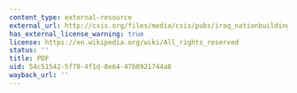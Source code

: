 ```yaml
---
content_type: external-resource
external_url: http://csis.org/files/media/csis/pubs/iraq_nationbuildingnews.pdf
has_external_license_warning: true
license: https://en.wikipedia.org/wiki/All_rights_reserved
status: ''
title: PDF
uid: 54c51542-5f78-4f1d-8e64-47b8921744a8
wayback_url: ''
---
```

